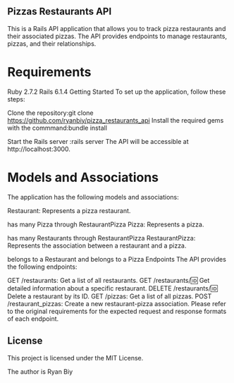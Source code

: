 ## Pizzas Restaurants API
This is a Rails API application that allows you to track pizza restaurants and their associated pizzas. The API provides endpoints to manage restaurants, pizzas, and their relationships.

# Requirements
Ruby 2.7.2
Rails 6.1.4
Getting Started
To set up the application, follow these steps:

Clone the repository:git clone https://github.com/ryanbiy/pizza_restaurants_api
Install the required gems with the commmand:bundle install

Start the Rails server :rails server
The API will be accessible at http://localhost:3000.

# Models and Associations
The application has the following models and associations:

Restaurant: Represents a pizza restaurant.

has many Pizza through RestaurantPizza
Pizza: Represents a pizza.

has many Restaurants through RestaurantPizza
RestaurantPizza: Represents the association between a restaurant and a pizza.

belongs to a Restaurant and belongs to a Pizza
Endpoints
The API provides the following endpoints:

GET /restaurants: Get a list of all restaurants.
GET /restaurants/:id: Get detailed information about a specific restaurant.
DELETE /restaurants/:id: Delete a restaurant by its ID.
GET /pizzas: Get a list of all pizzas.
POST /restaurant_pizzas: Create a new restaurant-pizza association.
Please refer to the original requirements for the expected request and response formats of each endpoint.

## License
This project is licensed under the MIT License.

The author is Ryan Biy
